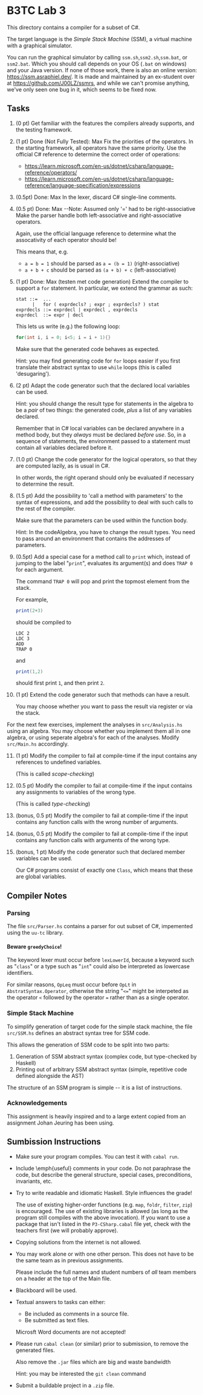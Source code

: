 # B3TC Lab 3

This directory contains a compiler for a subset of C#.

The target language is the *Simple Stack Machine* (SSM),
a virtual machine with a graphical simulator.

You can run the graphical simulator by calling `ssm.sh`,`ssm2.sh`,`ssm.bat`, or `ssm2.bat`. Which you should call depends on your OS (`.bat` on windows) and your Java version.
If none of those work, there is also an online version: https://ssm.asraphiel.dev/.
It is made and maintained by an ex-student over at https://github.com/J00LZ/ssmrs, and while we can't promise anything, we've only seen one bug in it, which seems to be fixed now.

## Tasks

1. (0 pt)
    Get familiar with the features the compilers already supports, and the testing framework.

2. (1 pt) Done (Not Fully Tested): Max
    Fix the priorities of the operators. In the starting framework, all
    operators have the same priority. Use the official C# reference to determine the correct order of operations:

    * <https://learn.microsoft.com/en-us/dotnet/csharp/language-reference/operators/>
    * <https://learn.microsoft.com/en-us/dotnet/csharp/language-reference/language-specification/expressions>

3. (0.5pt) Done: Max
    In the lexer, discard C# single-line comments.

4. (0.5 pt) Done: Max --Note: Assumed only '=' had to be right-associative
    Make the parser handle both left-associative and right-associative operators.
  
    Again, use the official language reference to determine what the assocativity of each operator should be!

    This means that, e.g.
  
    * `a = b = 1` should be parsed as `a = (b = 1)` (right-associative)
    * `a + b + c` should be parsed as `(a + b) + c` (left-associative)

5. (1 pt) Done: Max (testen met code generation)
    Extend the compiler to support a `for` statement.
    In particular, we extend the grammar as such:

    ```bnf
    stat ::=  ...
          |   for ( exprdecls? ; expr ; exprdecls? ) stat
    exprdecls ::= exprdecl | exprdecl , exprdecls
    exprdecl  ::= expr | decl
    ```

    This lets us write (e.g.) the following loop:

    ```csharp
    for(int i, i = 0; i<5; i = i + 1){}
    ```

    Make sure that the generated code behaves as expected.

    Hint: you may find generating code for `for` loops easier if you first translate
    their abstract syntax to use `while` loops (this is called 'desugaring').

6. (2 pt)
    Adapt the code generator such that the declared local variables can be used.

    Hint: you should change the result type for statements in the algebra to be a *pair* of two things:
    the generated code, *plus* a list of any variables declared.

    Remember that in C# local variables can be declared anywhere in a method body,
    but they *always* must be declared *before use*.
    So, in a sequence of statements, the environment passed to a statement must contain all variables declared before it.

7. (1.0 pt)
    Change the code generator for the logical operators, so that they are computed lazily, as is usual in C#.

    In other words, the right operand should only be evaluated if necessary to determine the result.

8. (1.5 pt)
    Add the possibility to 'call a method with parameters' to the syntax of expressions,
    and add the possibility to deal with such calls to the rest of the compiler.

    Make sure that the parameters can be used within the function body.

    Hint: In the codeAlgebra, you have to change the result types.
    You need to pass around an environment that contains the addresses of parameters.

9. (0.5pt)
    Add a special case for a method call to `print` which,
    instead of jumping to the label "`print`",
    evaluates its argument(s) and does `TRAP 0` for each argument.

    The command `TRAP 0` will pop and print the topmost element from the stack.

    For example,

    ```csharp
    print(2+3)
    ```

    should be compiled to

    ```
    LDC 2
    LDC 3
    ADD
    TRAP 0
    ```

    and

    ```csharp
    print(1,2)
    ```

    should first print `1`, and then print `2`.

10. (1 pt)
    Extend the code generator such that methods can have a result.

    You may choose whether you want to pass the result via register
    or via the stack.

For the next few exercises, implement the analyses in `src/Analysis.hs` using an algebra.
You may choose whether you implement them all in one algebra, or using seperate 
algebra's for each of the analyses. Modify `src/Main.hs` accordingly.

11. (1 pt)
    Modify the compiler to fail at compile-time if the input contains
    any references to undefined variables.

    (This is called *scope-checking*)

12. (0.5 pt)
    Modify the compiler to fail at compile-time if the input contains
    any assignments to variables of the wrong type.

    (This is called *type-checking*)

13. (bonus, 0.5 pt)
    Modify the compiler to fail at compile-time if the input contains
    any function calls with the wrong number of arguments.

14. (bonus, 0.5 pt)
    Modify the compiler to fail at compile-time if the input contains
    any function calls with arguments of the wrong type.
    
15. (bonus, 1 pt)
    Modify the code generator such that declared member variables can be used.

    Our C# programs consist of exactly one `Class`,
    which means that these are global variables.

## Compiler Notes

### Parsing

The file `src/Parser.hs` contains a parser for out subset of C#,
impemented using the `uu-tc` library.

#### Beware `greedyChoice`!

The keyword lexer must occur before `lexLowerId`, because a keyword such as "`class`"
or a type such as "`int`" could also be interpreted as lowercase identifiers.

For similar reasons, `OpLeq` must occur before `OpLt` in `AbstratSyntax.Operator`,
otherwise the string "`<=`" might be interpeted as the operator `<` followed by the operator `=`
rather than as a single operator.

### Simple Stack Machine

To simplify generation of target code for the simple stack machine, 
the file `src/SSM.hs` defines an abstract syntax tree for SSM code.

This allows the generation of SSM code to be split into two parts:

1. Generation of SSM abstract syntax (complex code, but type-checked by Haskell)
2. Printing out of arbitrary SSM abstract syntax (simple, repetitive code defined alongside the AST)

The structure of an SSM program is simple -- it is a list of instructions.

### Acknowledgements

This assignment is heavily inspired and to a large extent copied from an
assignment Johan Jeuring has been using.

## Sumbission Instructions

* Make sure your program compiles.
  You can test it with `cabal run`.

* Include \emph{useful} comments in your code.
  Do not paraphrase the code,
  but describe the general structure, special cases, preconditions, invariants, etc.

* Try to write readable and idiomatic Haskell.
  Style influences the grade!

    The use of existing higher-order functions (e.g. `map`, `foldr`, `filter`, `zip`) is encouraged.
    The use of existing libraries is allowed (as long as the program still compiles with the above invocation).
    If you want to use a package that isn't listed in the `P3-CSharp.cabal` file yet, check with the teachers first (we will probably approve).

* Copying solutions from the internet is not allowed.

* You may work alone or with one other person.
  This does not have to be the same team as in previous assignments. 

    Please include the full names and student numbers of *all* team members on a header at the top of the Main file.

* Blackboard will be used.

* Textual answers to tasks can either:

    * Be included as comments in a source file.
    * Be submitted as text files.

    Microsft Word documents are not accepted!

* Please run `cabal clean` (or similar) prior to submission, to remove the generated files.

    Also remove the `.jar` files which are big and waste bandwidth

    Hint: you may be interested the `git clean` command

* Submit a buildable project in a `.zip` file.
